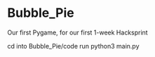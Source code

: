 # Bubble_Pie
Our first Pygame, for our first 1-week Hacksprint

cd into Bubble_Pie/code
run python3 main.py
